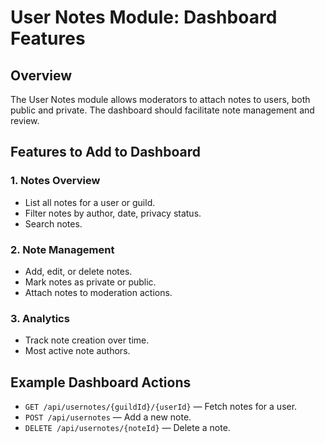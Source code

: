 # User Notes Module: Dashboard Features

## Overview

The User Notes module allows moderators to attach notes to users, both public and private. The dashboard should facilitate note management and review.

## Features to Add to Dashboard

### 1. Notes Overview
- List all notes for a user or guild.
- Filter notes by author, date, privacy status.
- Search notes.

### 2. Note Management
- Add, edit, or delete notes.
- Mark notes as private or public.
- Attach notes to moderation actions.

### 3. Analytics
- Track note creation over time.
- Most active note authors.

## Example Dashboard Actions

- `GET /api/usernotes/{guildId}/{userId}` — Fetch notes for a user.
- `POST /api/usernotes` — Add a new note.
- `DELETE /api/usernotes/{noteId}` — Delete a note.
